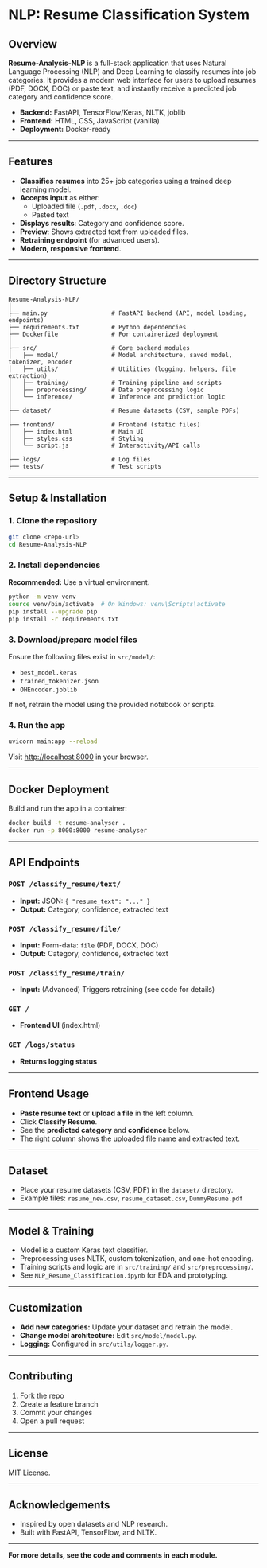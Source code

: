 # NLP: Resume Classification System

## Overview

**Resume-Analysis-NLP** is a full-stack application that uses Natural Language Processing (NLP) and Deep Learning to classify resumes into job categories. It provides a modern web interface for users to upload resumes (PDF, DOCX, DOC) or paste text, and instantly receive a predicted job category and confidence score.

- **Backend:** FastAPI, TensorFlow/Keras, NLTK, joblib
- **Frontend:** HTML, CSS, JavaScript (vanilla)
- **Deployment:** Docker-ready

---

## Features

- **Classifies resumes** into 25+ job categories using a trained deep learning model.
- **Accepts input** as either:
  - Uploaded file (`.pdf`, `.docx`, `.doc`)
  - Pasted text
- **Displays results**: Category and confidence score.
- **Preview**: Shows extracted text from uploaded files.
- **Retraining endpoint** (for advanced users).
- **Modern, responsive frontend**.

---

## Directory Structure

```
Resume-Analysis-NLP/
│
├── main.py                  # FastAPI backend (API, model loading, endpoints)
├── requirements.txt         # Python dependencies
├── Dockerfile               # For containerized deployment
│
├── src/                     # Core backend modules
│   ├── model/               # Model architecture, saved model, tokenizer, encoder
│   ├── utils/               # Utilities (logging, helpers, file extraction)
│   ├── training/            # Training pipeline and scripts
│   ├── preprocessing/       # Data preprocessing logic
│   └── inference/           # Inference and prediction logic
│
├── dataset/                 # Resume datasets (CSV, sample PDFs)
│
├── frontend/                # Frontend (static files)
│   ├── index.html           # Main UI
│   ├── styles.css           # Styling
│   └── script.js            # Interactivity/API calls
│
├── logs/                    # Log files
├── tests/                   # Test scripts
```

---

## Setup & Installation

### 1. Clone the repository

```bash
git clone <repo-url>
cd Resume-Analysis-NLP
```

### 2. Install dependencies

**Recommended:** Use a virtual environment.

```bash
python -m venv venv
source venv/bin/activate  # On Windows: venv\Scripts\activate
pip install --upgrade pip
pip install -r requirements.txt
```

### 3. Download/prepare model files

Ensure the following files exist in `src/model/`:
- `best_model.keras`
- `trained_tokenizer.json`
- `OHEncoder.joblib`

If not, retrain the model using the provided notebook or scripts.

### 4. Run the app

```bash
uvicorn main:app --reload
```

Visit [http://localhost:8000](http://localhost:8000) in your browser.

---

## Docker Deployment

Build and run the app in a container:

```bash
docker build -t resume-analyser .
docker run -p 8000:8000 resume-analyser
```

---

## API Endpoints

### `POST /classify_resume/text/`
- **Input:** JSON: `{ "resume_text": "..." }`
- **Output:** Category, confidence, extracted text

### `POST /classify_resume/file/`
- **Input:** Form-data: `file` (PDF, DOCX, DOC)
- **Output:** Category, confidence, extracted text

### `POST /classify_resume/train/`
- **Input:** (Advanced) Triggers retraining (see code for details)

### `GET /`
- **Frontend UI** (index.html)

### `GET /logs/status`
- **Returns logging status**

---

## Frontend Usage

- **Paste resume text** or **upload a file** in the left column.
- Click **Classify Resume**.
- See the **predicted category** and **confidence** below.
- The right column shows the uploaded file name and extracted text.

---

## Dataset

- Place your resume datasets (CSV, PDF) in the `dataset/` directory.
- Example files: `resume_new.csv`, `resume_dataset.csv`, `DummyResume.pdf`

---

## Model & Training

- Model is a custom Keras text classifier.
- Preprocessing uses NLTK, custom tokenization, and one-hot encoding.
- Training scripts and logic are in `src/training/` and `src/preprocessing/`.
- See `NLP_Resume_Classification.ipynb` for EDA and prototyping.

---

## Customization

- **Add new categories:** Update your dataset and retrain the model.
- **Change model architecture:** Edit `src/model/model.py`.
- **Logging:** Configured in `src/utils/logger.py`.

---

## Contributing

1. Fork the repo
2. Create a feature branch
3. Commit your changes
4. Open a pull request

---

## License

MIT License.

---

## Acknowledgements

- Inspired by open datasets and NLP research.
- Built with FastAPI, TensorFlow, and NLTK.

---

**For more details, see the code and comments in each module.**
